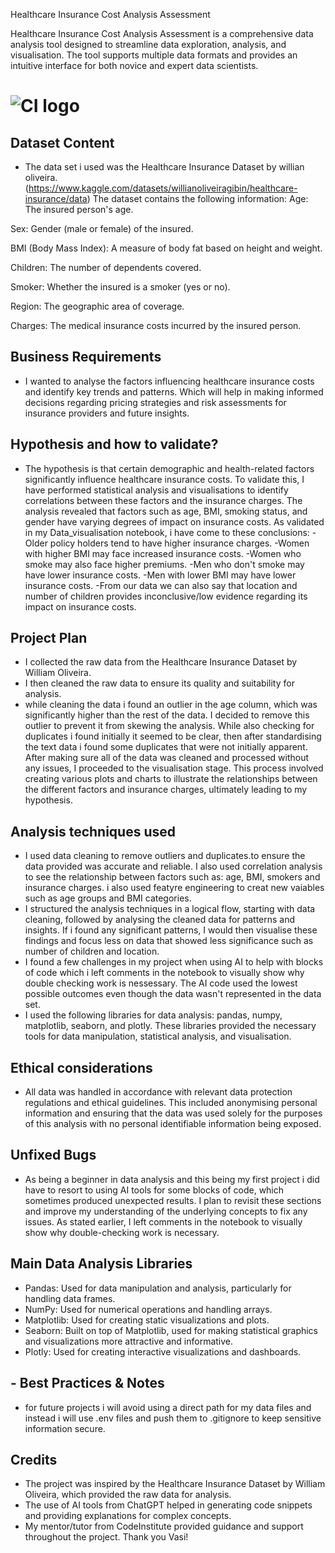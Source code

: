 Healthcare Insurance Cost Analysis Assessment


Healthcare Insurance Cost Analysis Assessment is a comprehensive data analysis tool designed to streamline data exploration, analysis, and visualisation. The tool supports multiple data formats and provides an intuitive interface for both novice and expert data scientists.

# ![CI logo](https://codeinstitute.s3.amazonaws.com/fullstack/ci_logo_small.png)


## Dataset Content
* The data set i used was the Healthcare Insurance Dataset by willian oliveira.
(https://www.kaggle.com/datasets/willianoliveiragibin/healthcare-insurance/data)
The dataset contains the following information:
Age: The insured person's age.

Sex: Gender (male or female) of the insured.

BMI (Body Mass Index): A measure of body fat based on height and weight.

Children: The number of dependents covered.

Smoker: Whether the insured is a smoker (yes or no).

Region: The geographic area of coverage.

Charges: The medical insurance costs incurred by the insured person.


## Business Requirements
* I wanted to analyse the factors influencing healthcare insurance costs and identify key trends and patterns. Which will help in making informed decisions regarding pricing strategies and risk assessments for insurance providers and future insights.

## Hypothesis and how to validate?
* The hypothesis is that certain demographic and health-related factors significantly influence healthcare insurance costs. To validate this, I have performed statistical analysis and visualisations to identify correlations between these factors and the insurance charges. 
The analysis revealed that factors such as age, BMI, smoking status, and gender have varying degrees of impact on insurance costs.
As validated in my Data_visualisation notebook, i have come to these conclusions:
-Older policy holders tend to have higher insurance charges.
-Women with higher BMI may face increased insurance costs.
-Women who smoke may also face higher premiums.
-Men who don't smoke may have lower insurance costs.
-Men with lower BMI may have lower insurance costs.
-From our data we can also say that location and number of children provides inconclusive/low evidence regarding its impact on insurance costs.

## Project Plan
* I collected the raw data from the Healthcare Insurance Dataset by William Oliveira.
* I then cleaned the raw data to ensure its quality and suitability for analysis.
* while cleaning the data i found an outlier in the age column, which was significantly higher than the rest of the data. I decided to remove this outlier to prevent it from skewing the analysis. While also checking for duplicates i found initially it seemed to be clear, then after standardising the text data i found some duplicates that were not initially apparent. After making sure all of the data was cleaned and processed without any issues, I proceeded to the visualisation stage.
This process involved creating various plots and charts to illustrate the relationships between the different factors and insurance charges, ultimately leading to my hypothesis.


## Analysis techniques used
* I used data cleaning to remove outliers and duplicates.to ensure the data provided was accurate and reliable. I also used correlation analysis to see the relationship between factors such as: age, BMI, smokers and insurance charges. i also used featyre engineering to creat new vaiables such as age groups and BMI categories.
* I structured the analysis techniques in a logical flow, starting with data cleaning, followed by analysing the cleaned data for patterns and insights. If i found any significant patterns, I would then visualise these findings and focus less on data that showed less significance such as number of children and location.
* I found a few challenges in my project when using AI to help with blocks of code which i left comments in the notebook to visually show why double checking work is nessessary. The AI code used the lowest possible outcomes even though the data wasn't represented in the data set. 
* I used the following libraries for data analysis: pandas, numpy, matplotlib, seaborn, and plotly. These libraries provided the necessary tools for data manipulation, statistical analysis, and visualisation.


## Ethical considerations
* All data was handled in accordance with relevant data protection regulations and ethical guidelines. This included anonymising personal information and ensuring that the data was used solely for the purposes of this analysis with no personal identifiable information being exposed.


## Unfixed Bugs
* As being a beginner in data analysis and this being my first project i did have to resort to using AI tools for some blocks of code, which sometimes produced unexpected results. I plan to revisit these sections and improve my understanding of the underlying concepts to fix any issues. As stated earlier, I left comments in the notebook to visually show why double-checking work is necessary.



## Main Data Analysis Libraries
* Pandas: Used for data manipulation and analysis, particularly for handling data frames.
* NumPy: Used for numerical operations and handling arrays.
* Matplotlib: Used for creating static visualizations and plots.
* Seaborn: Built on top of Matplotlib, used for making statistical graphics and visualizations more attractive and informative.
* Plotly: Used for creating interactive visualizations and dashboards.

## - Best Practices & Notes
* for future projects i will avoid using a direct path for my data files and instead i will use .env files and push them to .gitignore to keep sensitive information secure.


## Credits 

* The project was inspired by the Healthcare Insurance Dataset by William Oliveira, which provided the raw data for analysis.
* The use of AI tools from ChatGPT helped in generating code snippets and providing explanations for complex concepts.
* My mentor/tutor from CodeInstitute provided guidance and support throughout the project. Thank you Vasi!
